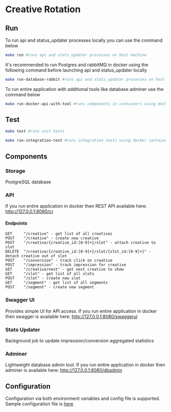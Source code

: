 # Сreative Rotation

## Run

To run api and status_updater processes locally you can use the command below

```bash
make run #runs api and stats_updater processes on host machine
```

It's recommended to run Postgres and rabbitMQ in docker using the following command before launching api and
status_updater locally

```bash
make run-database-rabbit #runs api and stats_updater processes on host machine
```

To run entire application with additional tools like database adminer use the command below

```bash
make run-docker-api-with-tool #runs components in containers using docker-compose
```

## Test

```bash
make test #runs unit tests
```

```bash
make run-integration-test #runs integration tests using docker containers
```

## Components

### Storage

PostgreSQL database

### API

If you run entire application in docker then REST API available here: http://127.0.0.1:8080/cr

#### Endpoints

```
GET     "/creative" - get list of all creatives
POST    "/creative" - create new creative
POST    "/creative/{creative_id:[0-9]+}/slot" - attach creative to slot
DELETE  "/creative/{creative_id:[0-9]+}/slot/{slot_id:[0-9]+}" - detach creative out of slot
POST    "/conversion" - track click on creative
POST    "/impression" - track impression for creative
GET     "/creative/next" - get next creative to show
GET     "/slot" - get list of all slots
POST    "/slot" - create new slot
GET     "/segment" - get list of all segments
POST    "/segment" - create new segment
```

### Swagger UI

Provides simple UI for API access. If you run entire application in docker then swagger is available
here: http://127.0.0.1:8080/swaggerui

### Stats Updater

Background job to update impression/conversion aggregated statistics

### Adminer

Lightweight database admin tool. If you run entire application in docker then adminer is available
here: http://127.0.0.1:8080/dbadmin

## Configuration

Configuration via both environment variables and config file is supported. Sample configuration file
is [here](https://github.com/pls87/creative-rotation/blob/develop/configs/sample.toml)
